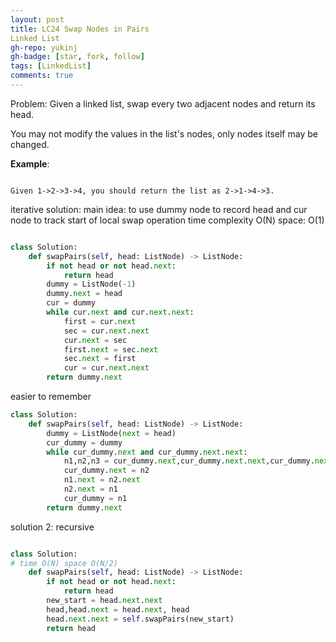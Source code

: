 ```yaml
---
layout: post
title: LC24 Swap Nodes in Pairs
Linked List
gh-repo: yukinj
gh-badge: [star, fork, follow]
tags: [LinkedList]
comments: true
---
```

Problem:
Given a linked list, swap every two adjacent nodes and return its head.

You may not modify the values in the list's nodes, only nodes itself may be changed.

**Example**:
```

Given 1->2->3->4, you should return the list as 2->1->4->3.

```

iterative solution:
main idea: to use dummy node to record head and cur node to track start of local swap operation
time complexity O(N) space: O(1)
```python

class Solution:
    def swapPairs(self, head: ListNode) -> ListNode:
        if not head or not head.next:
            return head
        dummy = ListNode(-1)
        dummy.next = head
        cur = dummy
        while cur.next and cur.next.next:
            first = cur.next
            sec = cur.next.next
            cur.next = sec
            first.next = sec.next
            sec.next = first
            cur = cur.next.next
        return dummy.next

```

easier to remember 
```python
class Solution:
    def swapPairs(self, head: ListNode) -> ListNode:
        dummy = ListNode(next = head)
        cur_dummy = dummy 
        while cur_dummy.next and cur_dummy.next.next:
            n1,n2,n3 = cur_dummy.next,cur_dummy.next.next,cur_dummy.next.next.next
            cur_dummy.next = n2
            n1.next = n2.next
            n2.next = n1
            cur_dummy = n1
        return dummy.next

```

solution 2: recursive 
```python

class Solution:
# time O(N) space O(N/2)
    def swapPairs(self, head: ListNode) -> ListNode:
        if not head or not head.next:
            return head
        new_start = head.next.next
        head,head.next = head.next, head
        head.next.next = self.swapPairs(new_start)
        return head
```